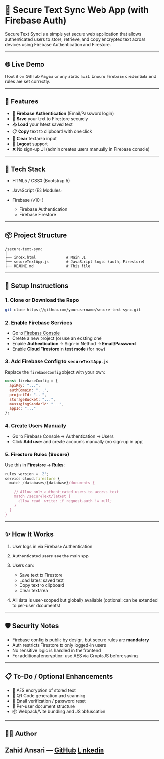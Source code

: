 # 🔐 Secure Text Sync Web App (with Firebase Auth)

Secure Text Sync is a simple yet secure web application that allows authenticated users to store, retrieve, and copy encrypted text across devices using Firebase Authentication and Firestore.

---

## 🌐 Live Demo

Host it on GitHub Pages or any static host. Ensure Firebase credentials and rules are set correctly.

---

## 🚀 Features

* 🔐 **Firebase Authentication** (Email/Password login)
* 💾 **Save** your text to Firestore securely
* 📥 **Load** your latest saved text
* 📋 **Copy** text to clipboard with one click
* 🧹 **Clear** textarea input
* 🚪 **Logout** support
* ❌ No sign-up UI (admin creates users manually in Firebase console)

---

## 🧱 Tech Stack

* HTML5 / CSS3 (Bootstrap 5)
* JavaScript (ES Modules)
* Firebase (v10+)

  * Firebase Authentication
  * Firebase Firestore

---

## 📦 Project Structure

```
/secure-text-sync
│
├── index.html              # Main UI
├── secureTextApp.js        # JavaScript logic (auth, Firestore)
├── README.md               # This file
```

---

## 🔧 Setup Instructions

### 1. Clone or Download the Repo

```bash
git clone https://github.com/yourusername/secure-text-sync.git
```

### 2. Enable Firebase Services

* Go to [Firebase Console](https://console.firebase.google.com/)
* Create a new project (or use an existing one)
* Enable **Authentication** → Sign-in Method → **Email/Password**
* Enable **Cloud Firestore** in **test mode** (for now)

### 3. Add Firebase Config to `secureTextApp.js`

Replace the `firebaseConfig` object with your own:

```js
const firebaseConfig = {
  apiKey: "...",
  authDomain: "...",
  projectId: "...",
  storageBucket: "...",
  messagingSenderId: "...",
  appId: "..."
};
```

### 4. Create Users Manually

* Go to Firebase Console → Authentication → Users
* Click **Add user** and create accounts manually (no sign-up in app)

### 5. Firestore Rules (Secure)

Use this in **Firestore → Rules**:

```js
rules_version = '2';
service cloud.firestore {
  match /databases/{database}/documents {

    // Allow only authenticated users to access text
    match /secureText/latest {
      allow read, write: if request.auth != null;
    }
  }
}
```

---

## ✨ How It Works

1. User logs in via Firebase Authentication
2. Authenticated users see the main app
3. Users can:

   * Save text to Firestore
   * Load latest saved text
   * Copy text to clipboard
   * Clear textarea
4. All data is user-scoped but globally available (optional: can be extended to per-user documents)

---

## 🛡️ Security Notes

* Firebase config is public by design, but secure rules are **mandatory**
* Auth restricts Firestore to only logged-in users
* No sensitive logic is handled in the frontend
* For additional encryption: use AES via CryptoJS before saving

---

## 📋 To-Do / Optional Enhancements

* 🔑 AES encryption of stored text
* 📸 QR Code generation and scanning
* 🧪 Email verification / password reset
* 📂 Per-user document structure
* 📦 Webpack/Vite bundling and JS obfuscation

---

## 🧑‍💻 Author

**Zahid Ansari** — [GitHub](https://github.com/Ansarissab) [Linkedin](https://www.linkedin.com/in/zahidensari)
---
